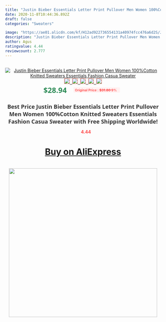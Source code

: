 ```yaml
---
title: "Justin Bieber Essentials Letter Print Pullover Men Women 100%Cotton Knitted Sweaters Essentials Fashion Casua Sweater"
date: 2020-11-8T10:44:36.892Z
draft: false
categories: "Sweaters"

image: "https://ae01.alicdn.com/kf/H12ad922736554131a40974fcc476a6d2S/Justin-Bieber-Essentials-Letter-Print-Pullover-Men-Women-100-Cotton-Knitted-Sweaters-Essentials-Fashion-Casua-Sweater.jpg"
description: "Justin Bieber Essentials Letter Print Pullover Men Women 100%Cotton Knitted Sweaters Essentials Fashion Casua Sweater"
author: Agus
ratingvalue: 4.44
reviewcount: 2.777
---
```

<br>
<div style="text-align: center;">
<a href="https://s.click.aliexpress.com/e/_ArZR8Z" target="_blank" rel="nofollow noopener noreferrer"><img alt="Justin Bieber Essentials Letter Print Pullover Men Women 100%Cotton Knitted Sweaters Essentials Fashion Casua Sweater" class="magnifier-image" src="https://ae01.alicdn.com/kf/H12ad922736554131a40974fcc476a6d2S/Justin-Bieber-Essentials-Letter-Print-Pullover-Men-Women-100-Cotton-Knitted-Sweaters-Essentials-Fashion-Casua-Sweater.jpg_640x640.jpg">
<br>
<img style="border:1px solid salmon" src="https://ae01.alicdn.com/kf/H12ad922736554131a40974fcc476a6d2S/Justin-Bieber-Essentials-Letter-Print-Pullover-Men-Women-100-Cotton-Knitted-Sweaters-Essentials-Fashion-Casua-Sweater.jpg_120x120.jpg">&nbsp;&nbsp;<img style="border:1px solid salmon" src="https://ae01.alicdn.com/kf/H37b8b44fe49f449a8f0b1d3be3c9ba582/Justin-Bieber-Essentials-Letter-Print-Pullover-Men-Women-100-Cotton-Knitted-Sweaters-Essentials-Fashion-Casua-Sweater.jpg_120x120.jpg">&nbsp;&nbsp;<img style="border:1px solid salmon" src="https://ae01.alicdn.com/kf/Hde393e520cc04531808b58f6e7465f453/Justin-Bieber-Essentials-Letter-Print-Pullover-Men-Women-100-Cotton-Knitted-Sweaters-Essentials-Fashion-Casua-Sweater.jpg_120x120.jpg">&nbsp;&nbsp;<img style="border:1px solid salmon" src="https://ae01.alicdn.com/kf/H83b036f0ed3b4254a6df75afe34e8115F/Justin-Bieber-Essentials-Letter-Print-Pullover-Men-Women-100-Cotton-Knitted-Sweaters-Essentials-Fashion-Casua-Sweater.jpg_120x120.jpg">&nbsp;&nbsp;<img style="border:1px solid salmon" src="https://ae01.alicdn.com/kf/H082ceaa83d6549c5ae72dc4480ee04e7S/Justin-Bieber-Essentials-Letter-Print-Pullover-Men-Women-100-Cotton-Knitted-Sweaters-Essentials-Fashion-Casua-Sweater.jpg_120x120.jpg"></a></div><br0>
<div style="text-align: center;"><span style="background-color: white; border: 0px; box-sizing: border-box; color: seagreen; display: inline-block; font-family: &quot;open sans&quot; , &quot;arial&quot; , &quot;helvetica&quot; , sans-serif , &quot;heiti&quot;; font-size: 24px; font-stretch: inherit; font-weight: 700; line-height: inherit; margin: 0px 10px 0px 0px; padding: 0px; vertical-align: middle;">$28.94 </span>
<span style="background: rgb(255 , 241 , 241); border-radius: 3px; border: 0px; box-sizing: border-box; color: #ff4747; display: inline-block; font-family: inherit; font-size: 12px; font-stretch: inherit; font-style: inherit; font-variant: inherit; font-weight: 600; line-height: inherit; margin: 0px; padding: 2px 5px; transform: scale(0.9); vertical-align: middle;">Original Price : <b style="text-decoration: line-through;">$31.80 </b> 9%&nbsp;&nbsp;</span></div>
<h1 style="color: #333333; display: inline-block; font-family: &quot;open sans&quot; , &quot;arial&quot; , &quot;helvetica&quot; , sans-serif , &quot;heiti&quot;; font-size: 18px; font-stretch: inherit; font-weight: 700; text-align: center;">Best Price Justin Bieber Essentials Letter Print Pullover Men Women 100%Cotton Knitted Sweaters Essentials Fashion Casua Sweater with Free Shipping Worldwide!</h1>
<div style="color: #ff4747; text-align: center;">
<img src="https://4.bp.blogspot.com/-M0ZcTcb-5uY/XleCXlxnR4I/AAAAAAAAAEc/OrjgMkXV1oMQFaCRZj5HQwOCBcu3w1FegCPcBGAYYCw/s1600/star.png" style="height: 15px;">&nbsp;<b>4.44</b></div>
<div class="button_cont" align="center"><a class="buynow_a" href="https://s.click.aliexpress.com/e/_ArZR8Z" target="_blank" rel="nofollow noopener noreferrer"><H1>Buy on AliExpress</H1></a></div><br>
<div class="separator" style="clear: both; text-align: center;">
<img src="https://lh3.googleusercontent.com/-pTy5HemUv9M/XlePHvY0dAI/AAAAAAAAAE4/0nX5iRUoIWY8eMW9Dpxeirr157OZliDIgCLcBGAsYHQ/s1600/badge.gif" width="480">
</div>
